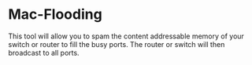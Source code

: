# Mac-Flooding
This tool will allow you to spam the content addressable memory of your switch or router to fill the busy ports. The router or switch will then broadcast to all ports.
